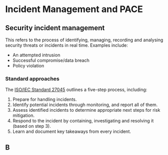 # Incident Management and PACE

## Security incident management

This refers to the process of identifying, managing, recording and analysing security threats or incidents in real time. Examples include:
- An attempted intrusion
- Successful compromise/data breach
- Policy violation

### Standard approaches

The [ISO/IEC Standard 27045](http://www.iso27001security.com/html/27035.html) outlines a five-step process, including:
1) Prepare for handling incidents.
2) Identify potential incidents through monitoring, and report all of them.
3) Assess identified incidents to determine appropriate next steps for risk mitigation.
4) Respond to the incident by containing, investigating and resolving it (based on step 3).
5) Learn and document key takeaways from every incident.

## B
